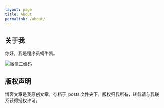 ```yaml
---
layout: page
title: About
permalink: /about/
---
```


## 关于我

你好，我是程序员蜗牛凯。

![微信二维码](https://https://github.com/kaiarvin/kaiarvin.github.io/blob/master/images/wechat.jpeg)

## 版权声明

博客文章是我原创文章，存档于\_posts 文件夹下，版权归我所有，转载请与我联系获得授权许可。
